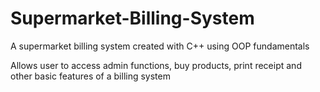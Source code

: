 # Supermarket-Billing-System
A supermarket billing system created with C++ using OOP fundamentals 

Allows user to access admin functions, buy products, print receipt and other basic features of a billing system
